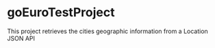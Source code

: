 # goEuroTestProject
This project retrieves the cities geographic information from a Location JSON API
